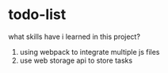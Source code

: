 # todo-list

what skills have i learned in this project?
1. using webpack to integrate multiple js files
2. use web storage api to store tasks 
